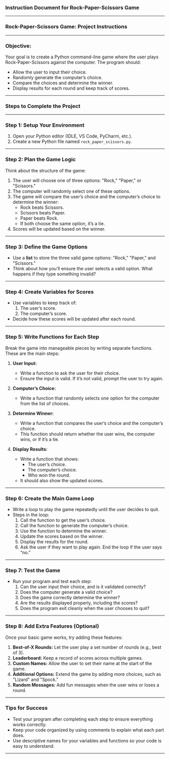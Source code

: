 ### **Instruction Document for Rock-Paper-Scissors Game**

---

### **Rock-Paper-Scissors Game: Project Instructions**

---

### **Objective:**
Your goal is to create a Python command-line game where the user plays Rock-Paper-Scissors against the computer. The program should:
- Allow the user to input their choice.
- Randomly generate the computer’s choice.
- Compare the choices and determine the winner.
- Display results for each round and keep track of scores.

---

### **Steps to Complete the Project**

---

### **Step 1: Setup Your Environment**
1. Open your Python editor (IDLE, VS Code, PyCharm, etc.).
2. Create a new Python file named `rock_paper_scissors.py`.

---

### **Step 2: Plan the Game Logic**
Think about the structure of the game:
1. The user will choose one of three options: "Rock," "Paper," or "Scissors."
2. The computer will randomly select one of these options.
3. The game will compare the user’s choice and the computer’s choice to determine the winner:
   - Rock beats Scissors.
   - Scissors beats Paper.
   - Paper beats Rock.
   - If both choose the same option, it’s a tie.
4. Scores will be updated based on the winner.

---

### **Step 3: Define the Game Options**
- Use a **list** to store the three valid game options: "Rock," "Paper," and "Scissors."
- Think about how you’ll ensure the user selects a valid option. What happens if they type something invalid?

---

### **Step 4: Create Variables for Scores**
- Use variables to keep track of:
  1. The user’s score.
  2. The computer’s score.
- Decide how these scores will be updated after each round.

---

### **Step 5: Write Functions for Each Step**
Break the game into manageable pieces by writing separate functions. These are the main steps:

1. **User Input:**
   - Write a function to ask the user for their choice.
   - Ensure the input is valid. If it’s not valid, prompt the user to try again.

2. **Computer’s Choice:**
   - Write a function that randomly selects one option for the computer from the list of choices.

3. **Determine Winner:**
   - Write a function that compares the user’s choice and the computer’s choice.
   - This function should return whether the user wins, the computer wins, or if it’s a tie.

4. **Display Results:**
   - Write a function that shows:
     - The user’s choice.
     - The computer’s choice.
     - Who won the round.
   - It should also show the updated scores.

---

### **Step 6: Create the Main Game Loop**
- Write a loop to play the game repeatedly until the user decides to quit.
- Steps in the loop:
  1. Call the function to get the user’s choice.
  2. Call the function to generate the computer’s choice.
  3. Use the function to determine the winner.
  4. Update the scores based on the winner.
  5. Display the results for the round.
  6. Ask the user if they want to play again. End the loop if the user says “no.”

---

### **Step 7: Test the Game**
- Run your program and test each step:
  1. Can the user input their choice, and is it validated correctly?
  2. Does the computer generate a valid choice?
  3. Does the game correctly determine the winner?
  4. Are the results displayed properly, including the scores?
  5. Does the program exit cleanly when the user chooses to quit?

---

### **Step 8: Add Extra Features (Optional)**
Once your basic game works, try adding these features:
1. **Best-of-X Rounds:** Let the user play a set number of rounds (e.g., best of 3).
2. **Leaderboard:** Keep a record of scores across multiple games.
3. **Custom Names:** Allow the user to set their name at the start of the game.
4. **Additional Options:** Extend the game by adding more choices, such as "Lizard" and "Spock."
5. **Random Messages:** Add fun messages when the user wins or loses a round.

---

### **Tips for Success**
- Test your program after completing each step to ensure everything works correctly.
- Keep your code organized by using comments to explain what each part does.
- Use descriptive names for your variables and functions so your code is easy to understand.

---
